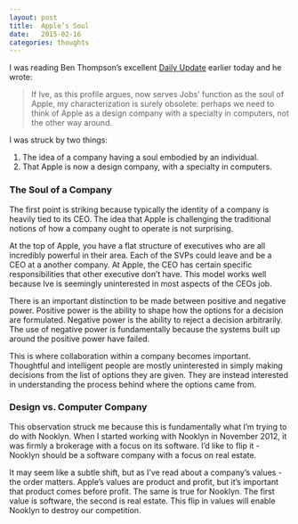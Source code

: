```yaml
---
layout: post
title:  Apple’s Soul
date:   2015-02-16
categories: thoughts
---
```


I was reading Ben Thompson’s excellent [Daily Update](https://stratechery.com/membership/) earlier today and he wrote:

> If Ive, as this profile argues, now serves Jobs’ function as the soul of Apple, my characterization is surely obsolete: perhaps we need to think of Apple as a design company with a specialty in computers, not the other way around. 

I was struck by two things:

1. The idea of a company having a soul embodied by an individual.
2. That Apple is now a design company, with a specialty in computers. 

### The Soul of a Company

The first point is striking because typically the identity of a company is heavily tied to its CEO. The idea that Apple is challenging the traditional notions of how a company ought to operate is not surprising. 

At the top of Apple, you have a flat structure of executives who are all incredibly powerful in their area. Each of the SVPs could leave and be a CEO at a another company. At Apple, the CEO has certain specific responsibilities that other executive don’t have. This model works well because Ive is seemingly uninterested in most aspects of the CEOs job. 

There is an important distinction to be made between positive and negative power. Positive power is the ability to shape how the options for a decision are formulated. Negative power is the ability to reject a decision arbitrarily. The use of negative power is fundamentally because the systems built up around the positive power have failed. 

This is where collaboration within a company becomes important. Thoughtful and intelligent people are mostly uninterested in simply making decisions from the list of options they are given. They are instead interested in understanding the process behind where the options came from. 

### Design vs. Computer Company

This observation struck me because this is fundamentally what I’m trying to do with Nooklyn. When I started working with Nooklyn in November 2012, it was firmly a brokerage with a focus on its software. I’d like to flip it - Nooklyn should be a software company with a focus on real estate. 

It may seem like a subtle shift, but as I’ve read about a company’s values - the order matters. Apple’s values are product and profit, but it’s important that product comes before profit. The same is true for Nooklyn. The first value is software, the second is real estate. This flip in values will enable Nooklyn to destroy our competition. 
